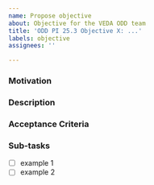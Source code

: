 ```yaml
---
name: Propose objective
about: Objective for the VEDA ODD team
title: 'ODD PI 25.3 Objective X: ...'
labels: objective
assignees: ''

---
```


### Motivation


<!-- Please be as detailed as you can in describing the motivation for the objective. -->


### Description

<!-- Please be as detailed as you can in describing the objective. -->


### Acceptance Criteria

<!-- Please be as detailed as you can in describing the acceptance criteria. -->

<!--
- [ ] acceptance criteria here
-->

### Sub-tasks


<!-- Please detail or provide references to sub-tasks. Copy and paste the following to-do template if needed. -->

- [ ] example 1
- [ ] example 2
